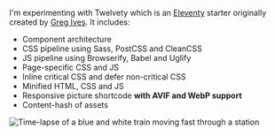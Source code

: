 I'm experimenting with Twelvety which is an [Eleventy](https://www.11ty.dev) starter originally created by [Greg Ives](https://gregives.co.uk). It includes:

- Component architecture
- CSS pipeline using Sass, PostCSS and CleanCSS
- JS pipeline using Browserify, Babel and Uglify
- Page-specific CSS and JS
- Inline critical CSS and defer non-critical CSS
- Minified HTML, CSS and JS
- Responsive picture shortcode **with AVIF and WebP support**
- Content-hash of assets

<!-- Markdown images will automatically use the responsive picture shortcode -->
![Time-lapse of a blue and white train moving fast through a station](train.jpg)
